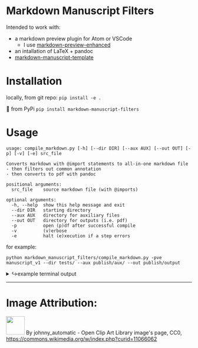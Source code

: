 # Markdown Manuscript Filters
Intended to work with: 
- a markdown preview plugin for Atom or VSCode 
  - I use [markdown-preview-enhanced]()
- an intallation of LaTeX + pandoc 
- [markdown-manuscript-template]()

# Installation 
locally, from git repo:
`pip install -e .`

🚧 
from PyPi
`pip install markdown-manuscript-filters`


# Usage 
```
usage: compile_markdown.py [-h] [--dir DIR] [--aux AUX] [--out OUT] [-p] [-v] [-e] src_file

Converts markdown with @import statements to all-in-one markdown file 
- then filters out common annotation 
- then converts to pdf with pandoc

positional arguments:
  src_file    source markdown file (with @imports)

optional arguments:
  -h, --help  show this help message and exit
  --dir DIR   starting directory
  --aux AUX   directory for auxiliary files
  --out OUT   directory for outputs (i.e. pdf)
  -p          open (p)df after successful compile
  -v          (v)erbose
  -e          halt (e)xecution if a step errors
```

for example:
```
python markdown_manuscript_filters/compile_markdown.py -pve manuscript_v1 --dir tests/ --aux publish/aux/ --out publish/output
```
<details><summary>↪example terminal output</summary>

```
.. compiling @imports ..
importing: 1_introduction.md
importing: 2_methods.md
importing: 3_results.md
writing compiled file to : tests/publish/aux/mv1_out.md
.. re-adding yaml ..
.. re-adding yaml, again ..
.. undoing line wrap ..
☼☼ PDF export complete ☼☼
☼☼ available at tests/publish/output/manuscript_v1.pdf ☼☼
```
</details>

---
# Image Attribution:

<img src="tests/Pan_flute.svg" height=50></img>
By johnny_automatic - Open Clip Art Library image's page, CC0, https://commons.wikimedia.org/w/index.php?curid=11066062